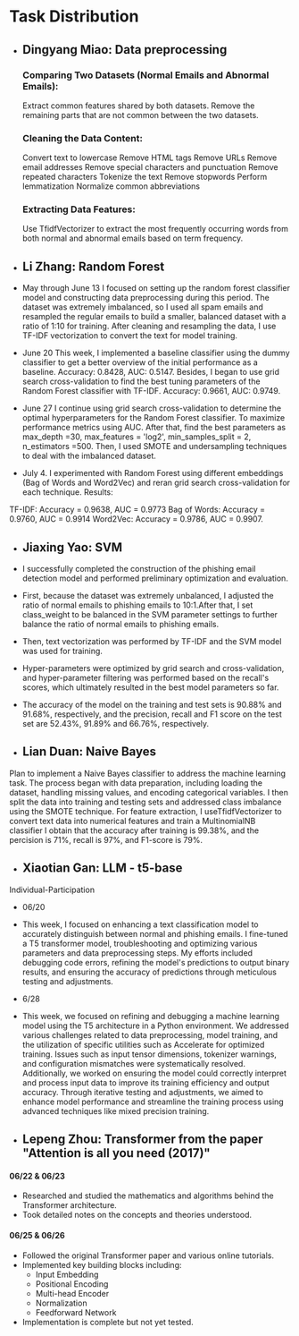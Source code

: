 # Task Distribution

- ## **Dingyang Miao**: Data preprocessing
    ### Comparing Two Datasets (Normal Emails and Abnormal Emails):
    Extract common features shared by both datasets.
    Remove the remaining parts that are not common between the two datasets.
    
    ### Cleaning the Data Content:
    Convert text to lowercase
    Remove HTML tags
    Remove URLs
    Remove email addresses
    Remove special characters and punctuation
    Remove repeated characters
    Tokenize the text
    Remove stopwords
    Perform lemmatization
    Normalize common abbreviations
    ### Extracting Data Features:
    Use TfidfVectorizer to extract the most frequently occurring words from both normal and abnormal emails based on term frequency.

  
- ## **Li Zhang**: Random Forest
- May through June 13
I focused on setting up the random forest classifier model and constructing data preprocessing during this period. The dataset was extremely imbalanced, so I used all spam emails and resampled the regular emails to build a smaller, balanced dataset with a ratio of 1:10 for training. After cleaning and resampling the data, I use TF-IDF vectorization to convert the text for model training.

- June 20
This week, I implemented a baseline classifier using the dummy classifier to get a better overview of the initial performance as a baseline. Accuracy: 0.8428, AUC: 0.5147.
Besides, I began to use grid search cross-validation to find the best tuning parameters of the Random Forest classifier with TF-IDF.
Accuracy: 0.9661, AUC: 0.9749.

- June 27
I continue using grid search cross-validation to determine the optimal hyperparameters for the Random Forest classifier. To maximize performance metrics using AUC. After that, find the best parameters as max_depth =30, max_features = 'log2', min_samples_split = 2, n_estimators =500. Then, I used SMOTE and undersampling techniques to deal with the imbalanced dataset. 

- July 4.
I experimented with Random Forest using different embeddings (Bag of Words and Word2Vec) and reran grid search cross-validation for each technique. Results:

TF-IDF: Accuracy = 0.9638, AUC = 0.9773
Bag of Words: Accuracy = 0.9760, AUC = 0.9914
Word2Vec: Accuracy = 0.9786, AUC = 0.9907.
 
- ## **Jiaxing Yao**: SVM
- I successfully completed the construction of the phishing email detection model and performed preliminary optimization and evaluation.
- First, because the dataset was extremely unbalanced, I adjusted the ratio of normal emails to phishing emails to 10:1.After that, I set class_weight to be balanced in the SVM parameter settings to further balance the ratio of normal emails to phishing emails.
- Then, text vectorization was performed by TF-IDF and the SVM model was used for training.
- Hyper-parameters were optimized by grid search and cross-validation, and hyper-parameter filtering was performed based on the recall's scores, which ultimately resulted in the best model parameters so far.
- The accuracy of the model on the training and test sets is 90.88% and 91.68%, respectively, and the precision, recall and F1 score on the test set are 52.43%, 91.89% and 66.76%, respectively.

- ## **Lian Duan**: Naive Bayes
 Plan to implement a Naive Bayes classifier to address the machine learning task. The process began with data preparation, including loading the dataset, handling missing values, and encoding categorical variables. I then split the data into training and testing sets and addressed class imbalance using the SMOTE technique. For feature extraction, I useTfidfVectorizer to convert text data into numerical features and train a MultinomialNB classifier 
I obtain that the accuracy after training is 99.38%, and the percision is 71%, recall is 97%, and F1-score is 79%.
- ## **Xiaotian Gan**: LLM - t5-base
Individual-Participation
- 06/20
- This week, I focused on enhancing a text classification model to accurately distinguish between normal and phishing emails. I fine-tuned a T5 transformer model, troubleshooting and optimizing various parameters and data preprocessing steps. My efforts included debugging code errors, refining the model's predictions to output binary results, and ensuring the accuracy of predictions through meticulous testing and adjustments.
- 6/28
- This week, we focused on refining and debugging a machine learning model using the T5 architecture in a Python environment. We addressed various challenges related to data preprocessing, model training, and the utilization of specific utilities such as Accelerate for optimized training. Issues such as input tensor dimensions, tokenizer warnings, and configuration mismatches were systematically resolved. Additionally, we worked on ensuring the model could correctly interpret and process input data to improve its training efficiency and output accuracy. Through iterative testing and adjustments, we aimed to enhance model performance and streamline the training process using advanced techniques like mixed precision training.


- ## **Lepeng Zhou**: Transformer from the paper "Attention is all you need (2017)"
#### 06/22 & 06/23
- Researched and studied the mathematics and algorithms behind the Transformer architecture.
- Took detailed notes on the concepts and theories understood.
#### 06/25 & 06/26
- Followed the original Transformer paper and various online tutorials.
- Implemented key building blocks including:
  - Input Embedding
  - Positional Encoding
  - Multi-head Encoder
  - Normalization
  - Feedforward Network
- Implementation is complete but not yet tested.
